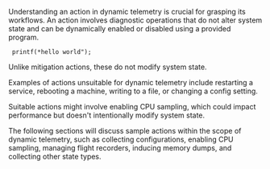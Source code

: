 Understanding an action in dynamic telemetry is crucial for grasping its
workflows. An action involves diagnostic operations that do not alter
system state and can be dynamically enabled or disabled using a provided
program.

```cdocs
 printf(*hello world");
```

Unlike mitigation actions, these do not modify system state.

Examples of actions unsuitable for dynamic telemetry include restarting
a service, rebooting a machine, writing to a file, or changing a config
setting.

Suitable actions might involve enabling CPU sampling, which could impact
performance but doesn\'t intentionally modify system state.

The following sections will discuss sample actions within the scope of
dynamic telemetry, such as collecting configurations, enabling CPU
sampling, managing flight recorders, inducing memory dumps, and
collecting other state types.
